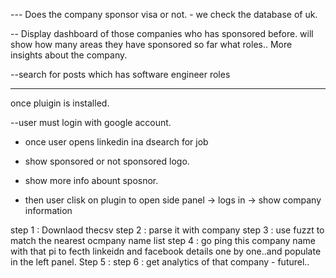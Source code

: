 
--- Does the company sponsor visa or not. - we check the database of uk.



-- Display dashboard of those companies who has sponsored before.
will show how many areas they have sponsored so far what roles..
More insights about the company.


--search for posts which has software engineer roles

----------------


once pluigin is installed.

--user must login with google account.

- once user opens linkedin ina dsearch for job


- show sponsored or not sponsored logo.
- show more info abount sposnor.



- then user clisk on plugin to open side panel -> logs in ->
show company information




step 1 : Downlaod thecsv 
step 2 : parse it with company 
step 3 : use fuzzt to match the nearest ocmpany name list 
step 4 : go ping this company name with that pi to fecth linkeidn and facebook details one by one..and populate in the left panel.
Step 5 :
step 6 :  get analytics of that company - futurel..